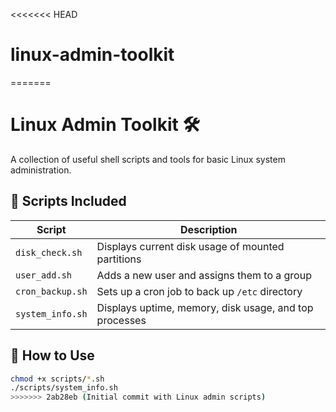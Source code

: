 <<<<<<< HEAD
# linux-admin-toolkit
=======
# Linux Admin Toolkit 🛠️

A collection of useful shell scripts and tools for basic Linux system administration.

## 📂 Scripts Included

| Script | Description |
|--------|-------------|
| `disk_check.sh` | Displays current disk usage of mounted partitions |
| `user_add.sh` | Adds a new user and assigns them to a group |
| `cron_backup.sh` | Sets up a cron job to back up `/etc` directory |
| `system_info.sh` | Displays uptime, memory, disk usage, and top processes |

## 🚀 How to Use
```bash
chmod +x scripts/*.sh
./scripts/system_info.sh
>>>>>>> 2ab28eb (Initial commit with Linux admin scripts)
